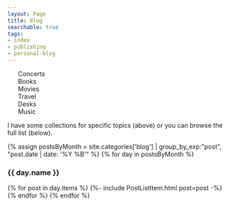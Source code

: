 ```yaml
---
layout: Page
title: Blog
searchable: true
tags:
- index
- publishing
- personal-blog
---
```


<div id="toc-and-metadata"><ul id="toc" class="section-nav">
<li class="toc-entry toc-h2"><a href="/blog/attending">Concerts</a></li>
<li class="toc-entry toc-h2"><a href="/blog/reading">Books</a></li>
<li class="toc-entry toc-h2"><a href="/blog/watching">Movies</a></li>
<li class="toc-entry toc-h2"><a href="/blog/traveling">Travel</a></li>
<li class="toc-entry toc-h2"><a href="/blog/working">Desks</a></li>
<li class="toc-entry toc-h2"><a href="/blog/listening">Music</a></li>
</ul></div>

I have some collections for specific topics (above) or you can browse the full list (below).

{% assign postsByMonth = 
site.categories['blog'] | group_by_exp:"post", "post.date | date: '%Y %B'" %}
{% for day in postsByMonth %}
  <h3 id="{{ day.name }}">{{ day.name }}</h3>
  {% for post in day.items %}
  {%- include PostListItem.html post=post -%}
  {% endfor %}
{% endfor %}
